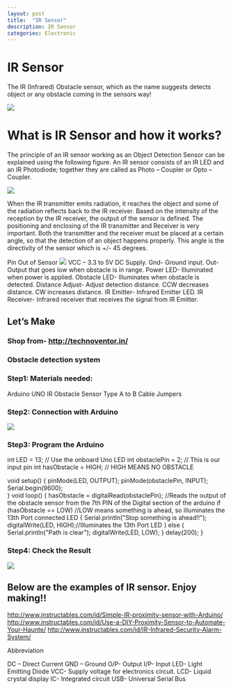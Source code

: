 ```yaml
---
layout: post
title:  "IR Sensor"
description: IR Sensor
categories: Electronic
---
```



# IR Sensor
The IR (Infrared) Obstacle sensor, which as the name suggests detects object or any obstacle coming in the sensors way! 

![]({{site.baseurl}}/images/Electronic/6/01.jpg)

# What is IR Sensor and how it works?
The principle of an IR sensor working as an Object Detection Sensor can be explained using the following figure. An IR sensor consists of an IR LED and an IR Photodiode; together they are called as Photo – Coupler or Opto – Coupler.

![]({{site.baseurl}}/images/Electronic/6/02.png)

When the IR transmitter emits radiation, it reaches the object and some of the radiation reflects back to the IR receiver. Based on the intensity of the reception by the IR receiver, the output of the sensor is defined.
The positioning and enclosing of the IR transmitter and Receiver is very important. Both the transmitter and the receiver must be placed at a certain angle, so that the detection of an object happens properly. This angle is the directivity of the sensor which is +/- 45 degrees.

Pin Out of Sensor
![]({{site.baseurl}}/images/Electronic/6/03.jpg)
VCC – 3.3 to 5V DC Supply.
Gnd- Ground input.
Out- Output that goes low when obstacle is in range.
Power LED- Illuminated when power is applied.
Obstacle LED- Illuminates when obstacle is detected.
Distance Adjust- Adjust detection distance. CCW decreases distance. CW increases distance.
IR Emitter- Infrared Emitter LED.
IR Receiver- Infrared receiver that receives the signal from IR Emitter.

## Let’s Make
### Shop from-   http://technoventor.in/
### Obstacle detection system 
### Step1: Materials needed:
Arduino UNO
IR  Obstacle Sensor
Type A to B Cable
Jumpers

### Step2: Connection with Arduino

![]({{site.baseurl}}/images/Electronic/6/04.png)

### Step3:  Program the Arduino
int LED = 13; // Use the onboard Uno LED
int obstaclePin = 2;  // This is our input pin
int hasObstacle = HIGH;  // HIGH MEANS NO OBSTACLE
 
void setup() {
  pinMode(LED, OUTPUT);
  pinMode(obstaclePin, INPUT);
  Serial.begin(9600);  
}
void loop() {
  hasObstacle = digitalRead(obstaclePin); //Reads the output of the obstacle sensor from the 7th PIN of the Digital section of the arduino
  if (hasObstacle == LOW) //LOW means something is ahead, so illuminates the 13th Port connected LED
  {
    Serial.println("Stop something is ahead!!");
    digitalWrite(LED, HIGH);//Illuminates the 13th Port LED
  }
  else
  {
    Serial.println("Path is clear");
    digitalWrite(LED, LOW);
  }
  delay(200);
}







### Step4: Check the Result
![]({{site.baseurl}}/images/Electronic/6/irresult.png)




## Below are the examples of IR sensor. Enjoy making!!
http://www.instructables.com/id/Simple-IR-proximity-sensor-with-Arduino/
http://www.instructables.com/id/Use-a-DIY-Proximity-Sensor-to-Automate-Your-Haunte/
http://www.instructables.com/id/IR-Infrared-Security-Alarm-System/
 
Abbreviation

DC – Direct Current
GND – Ground 
O/P- Output
I/P- Input
LED- Light Emitting Diode
VCC-  Supply voltage for electronics circuit.
LCD- Liquid crystal display
IC- Integrated circuit
USB- Universal Serial Bus
